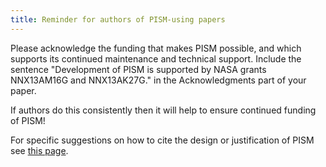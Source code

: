 ```yaml
---
title: Reminder for authors of PISM-using papers
---
```


Please acknowledge the funding that makes PISM possible, and which
supports its continued maintenance and technical support. Include the
sentence "Development of PISM is supported by NASA grants NNX13AM16G
and NNX13AK27G." in the Acknowledgments part of your paper.

If authors do this consistently then it will help to ensure continued
funding of PISM!

For specific suggestions on how to cite the design or justification of
PISM see [this page](:citing_pism).
